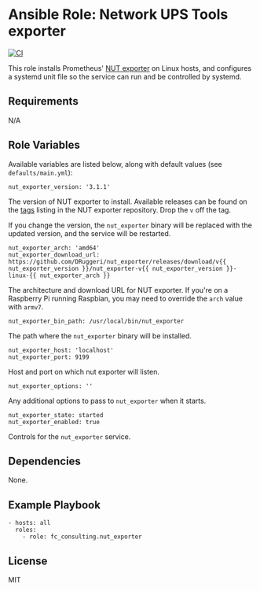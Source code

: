 # Ansible Role: Network UPS Tools exporter

[![CI](https://github.com/FC-Consulting/ansible-role-nut-exporter/workflows/CI/badge.svg?event=push)](https://github.com/FC-Consulting/ansible-role-nut-exporter/actions?query=workflow%3ACI)

This role installs Prometheus' [NUT exporter](https://github.com/DRuggeri/nut_exporter) on Linux hosts, and configures a systemd unit file so the service can run and be controlled by systemd.

## Requirements

N/A

## Role Variables

Available variables are listed below, along with default values (see `defaults/main.yml`):

    nut_exporter_version: '3.1.1'

The version of NUT exporter to install. Available releases can be found on the [tags](https://github.com/DRuggeri/nut_exporter/tags) listing in the NUT exporter repository. Drop the `v` off the tag.

If you change the version, the `nut_exporter` binary will be replaced with the updated version, and the service will be restarted.

    nut_exporter_arch: 'amd64'
    nut_exporter_download_url: https://github.com/DRuggeri/nut_exporter/releases/download/v{{ nut_exporter_version }}/nut_exporter-v{{ nut_exporter_version }}-linux-{{ nut_exporter_arch }}

The architecture and download URL for NUT exporter. If you're on a Raspberry Pi running Raspbian, you may need to override the `arch` value with `armv7`.

    nut_exporter_bin_path: /usr/local/bin/nut_exporter

The path where the `nut_exporter` binary will be installed.

    nut_exporter_host: 'localhost'
    nut_exporter_port: 9199

Host and port on which nut exporter will listen.

    nut_exporter_options: ''

Any additional options to pass to `nut_exporter` when it starts.

    nut_exporter_state: started
    nut_exporter_enabled: true

Controls for the `nut_exporter` service.

## Dependencies

None.

## Example Playbook

    - hosts: all
      roles:
        - role: fc_consulting.nut_exporter

## License

MIT
